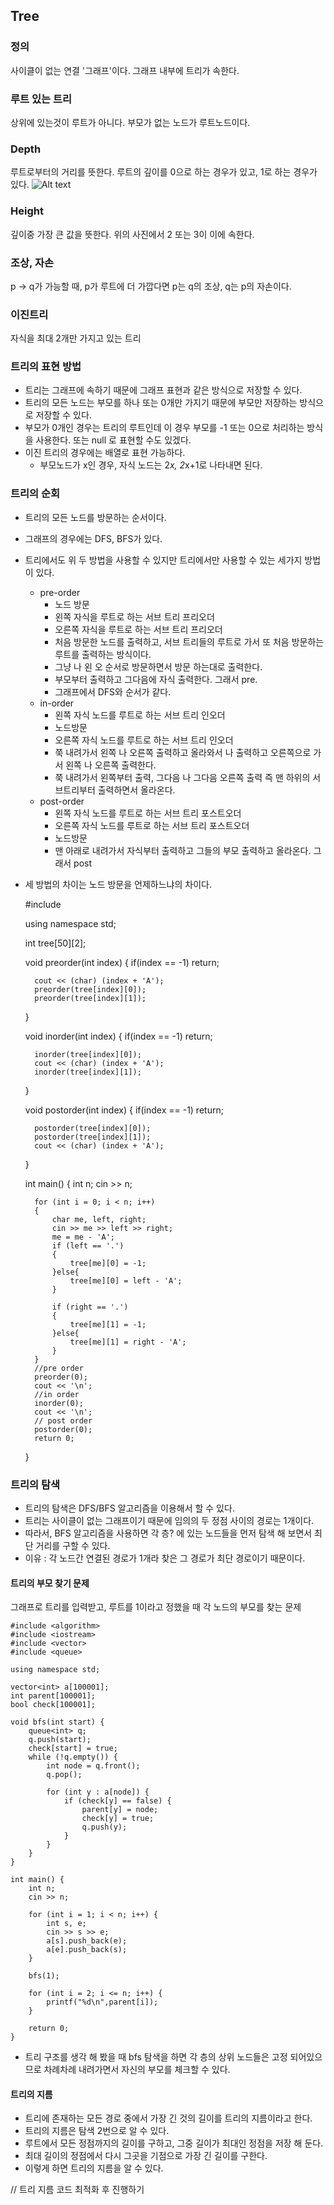 ## Tree

### 정의
사이클이 없는 연결 '그래프'이다. 그래프 내부에 트리가 속한다.

### 루트 있는 트리
상위에 있는것이 루트가 아니다. 부모가 없는 노드가 루트노드이다.

### Depth
루트로부터의 거리를 뜻한다. 루트의 깊이를 0으로 하는 경우가 있고, 1로 하는 경우가 있다.
![Alt text](./treeDepth.png)

### Height
 깊이중 가장 큰 값을 뜻한다. 위의 사진에서 2 또는 3이 이에 속한다.

### 조상, 자손
p -> q가 가능할 때, p가 루트에 더 가깝다면 p는 q의 조상, q는 p의 자손이다.

### 이진트리
자식을 최대 2개만 가지고 있는 트리

### 트리의 표현 방법
- 트리는 그래프에 속하기 때문에 그래프 표현과 같은 방식으로 저장할 수 있다.
- 트리의 모든 노드는 부모를 하나 또는 0개만 가지기 때문에 부모만 저장하는 방식으로 저장할 수 있다.
- 부모가 0개인 경우는 트리의 루트인데 이 경우 부모를 -1 또는 0으로 처리하는 방식을 사용한다. 또는 null 로 표현할 수도 있겠다.
- 이진 트리의 경우에는 배열로 표현 가능하다.
	- 부모노드가 x인 경우, 자식 노드는 2*x, 2*x+1로 나타내면 된다.

### 트리의 순회
- 트리의 모든 노드를 방문하는 순서이다.
- 그래프의 경우에는 DFS, BFS가 있다.
- 트리에서도 위 두 방법을 사용할 수 있지만 트리에서만 사용할 수 있는 세가지 방법이 있다.
	- pre-order
		- 노드 방문
		- 왼쪽 자식을 루트로 하는 서브 트리 프리오더
		- 오른쪽 자식을 루트로 하는 서브 트리 프리오더
		- 처음 방문한 노드를 출력하고, 서브 트리들의 루트로 가서 또 처음 방문하는 루트를 출력하는 방식이다.
		- 그냥 나 왼 오 순서로 방문하면서 방문 하는대로 출력한다.
		- 부모부터 출력하고 그다음에 자식 출력한다. 그래서 pre.
		- 그래프에서 DFS와 순서가 같다.
	- in-order
		- 왼쪽 자식 노드를 루트로 하는 서브 트리 인오더
		- 노드방문
		- 오른쪽 자식 노드를 루트로 하는 서브 트리 인오더
		- 쭉 내려가서 왼쪽 나 오른쪽 출력하고 올라와서 나 출력하고 오른쪽으로 가서 왼쪽 나 오른쪽 출력한다.
		- 쭉 내려가서 왼쪽부터 출력, 그다음 나 그다음 오른쪽 출력 즉 맨 하위의 서브트리부터 출력하면서 올라온다.
	- post-order
		- 왼쪽 자식 노드를 루트로 하는 서브 트리 포스트오더
		- 오른쪽 자식 노드를 루트로 하는 서브 트리 포스트오더
		- 노드방문
		- 맨 아래로 내려가서 자식부터 출력하고 그들의 부모 출력하고 올라온다. 그래서 post
- 세 방법의 차이는 노드 방문을 언제하느냐의 차이다.

	#include <iostream>
	
	using namespace std;
	
	int tree[50][2];
	
	
	void preorder(int index)
	{
	    if(index == -1) return;
	
	    cout << (char) (index + 'A');
	    preorder(tree[index][0]);
	    preorder(tree[index][1]);
	}
	
	void inorder(int index)
	{
	    if(index == -1) return;
	
	    inorder(tree[index][0]);
	    cout << (char) (index + 'A');
	    inorder(tree[index][1]);
	}
	
	void postorder(int index)
	{
	    if(index == -1) return;
	
	    postorder(tree[index][0]);
	    postorder(tree[index][1]);
	    cout << (char) (index + 'A');
	}
	
	int main()
	{
	    int n;
	    cin >> n;
	
	    for (int i = 0; i < n; i++)
	    {
	        char me, left, right;
	        cin >> me >> left >> right;
	        me = me - 'A';
	        if (left == '.')
	        {
	            tree[me][0] = -1;
	        }else{
	            tree[me][0] = left - 'A';
	        }
	
	        if (right == '.')
	        {
	            tree[me][1] = -1;
	        }else{
	            tree[me][1] = right - 'A';
	        }
	    }
	    //pre order
	    preorder(0);
	    cout << '\n';
	    //in order
	    inorder(0);
	    cout << '\n';
	    // post order
	    postorder(0);
	    return 0;
	}

### 트리의 탐색
- 트리의 탐색은 DFS/BFS 알고리즘을 이용해서 할 수 있다.
- 트리는 사이클이 없는 그래프이기 때문에 임의의 두 정점 사이의 경로는 1개이다.
- 따라서, BFS  알고리즘을 사용하면 각 층? 에 있는 노드들을 먼저 탐색 해 보면서 최단 거리를 구할 수 있다.
- 이유 : 각 노드간 연결된 경로가 1개라 찾은 그 경로가 최단 경로이기 때문이다.

#### 트리의 부모 찾기 문제
그래프로 트리를 입력받고, 루트를 1이라고 정했을 때 각 노드의 부모를 찾는 문제

	#include <algorithm>
	#include <iostream>
	#include <vector>
	#include <queue>
	
	using namespace std;
	
	vector<int> a[100001];
	int parent[100001];
	bool check[100001];
	
	void bfs(int start) {
		queue<int> q;
		q.push(start);
		check[start] = true;
		while (!q.empty()) {
			int node = q.front();
			q.pop();
	
			for (int y : a[node]) {
				if (check[y] == false) {
					parent[y] = node;
					check[y] = true;
					q.push(y);
				}
			}
		}
	}
	
	int main() {
		int n;
		cin >> n;
	
		for (int i = 1; i < n; i++) {
			int s, e;
			cin >> s >> e;
			a[s].push_back(e);
			a[e].push_back(s);
		}
	
		bfs(1);
	
		for (int i = 2; i <= n; i++) {
			printf("%d\n",parent[i]);
		}
	    
	    return 0;
	}

- 트리 구조를 생각 해 봤을 때 bfs 탐색을 하면 각 층의 상위 노드들은 고정 되어있으므로 차례차례 내려가면서 자신의 부모를 체크할 수 있다.

#### 트리의 지름
- 트리에 존재하는 모든 경로 중에서 가장 긴 것의 길이를 트리의 지름이라고 한다.
- 트리의 지름은 탐색 2번으로 알 수 있다.
- 루트에서 모든 정점까지의 길이를 구하고, 그중 길이가 최대인 정점을 저장 해 둔다.
- 최대 길이의 정점에서 다시 그곳을 기점으로 가장 긴 길이를 구한다.
- 이렇게 하면 트리의 지름을 알 수 있다.

// 트리 지름 코드 최적화 후 진행하기